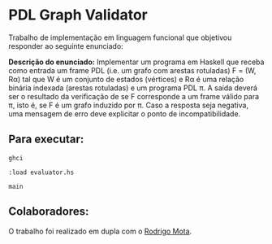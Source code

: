 ﻿# PDL Graph Validator

Trabalho de implementação em linguagem funcional que objetivou responder ao seguinte enunciado:

**Descrição do enunciado:**
Implementar um programa em Haskell que receba como entrada um frame PDL (i.e. um grafo com arestas rotuladas) F = (W, Rα) tal que W é um conjunto de estados (vértices) e Rα é uma relação binária indexada (arestas rotuladas) e um programa PDL π. A saída deverá ser o resultado da verificação de se F corresponde a um frame válido para π, isto é, se F é um grafo induzido por π. Caso a resposta seja negativa, uma mensagem de erro deve explicitar o ponto de incompatibilidade.

## Para executar:

```
ghci
```

```
:load evaluator.hs
```

```
main
```
## Colaboradores:

O trabalho foi realizado em dupla com o [Rodrigo Mota](https://github.com/motadv/pdl-graph).

